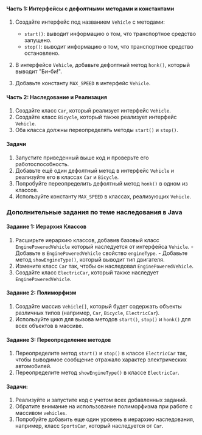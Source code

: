 
#### Часть 1: Интерфейсы с дефолтными методами и константами

1. Создайте интерфейс под названием `Vehicle` с методами:
    - `start()`: выводит информацию о том, что транспортное средство запущено.
    - `stop()`: выводит информацию о том, что транспортное средство остановлено.

2. В интерфейсе `Vehicle`, добавьте дефолтный метод `honk()`, который выводит "Би-би!".
3. Добавьте константу `MAX_SPEED` в интерфейс `Vehicle`.

#### Часть 2: Наследование и Реализация

1. Создайте класс `Car`, который реализует интерфейс `Vehicle`.
2. Создайте класс `Bicycle`, который также реализует интерфейс `Vehicle`.
3. Оба класса должны переопределять методы `start()` и `stop()`.

#### Задачи

1. Запустите приведенный выше код и проверьте его работоспособность.
2. Добавьте ещё один дефолтный метод в интерфейс `Vehicle` и реализуйте его в классах `Car` и `Bicycle`.
3. Попробуйте переопределить дефолтный метод `honk()` в одном из классов.
4. Используйте константу `MAX_SPEED` в классах, реализующих `Vehicle`.
		
### Дополнительные задания по теме наследования в Java

#### Задание 1: Иерархия Классов

1. Расширьте иерархию классов, добавив базовый класс `EnginePoweredVehicle` который наследуется от интерфейса `Vehicle`.
		    - Добавьте в `EnginePoweredVehicle` свойство `engineType`.
		    - Добавьте метод `showEngineType()`, который выводит тип двигателя.
2. Измените класс `Car` так, чтобы он наследовал `EnginePoweredVehicle`.
3. Создайте класс `ElectricCar`, который также наследует `EnginePoweredVehicle`.

#### Задание 2: Полиморфизм

1. Создайте массив `Vehicle[]`, который будет содержать объекты различных типов (например, `Car`, `Bicycle`, `ElectricCar`).
2. Используйте цикл для вызова методов `start()`, `stop()` и `honk()` для всех объектов в массиве.

#### Задание 3: Переопределение методов

1. Переопределите метод `start()` и `stop()` в классе `ElectricCar` так, чтобы выводимое сообщение отражало характер электрических автомобилей.
2. Переопределите метод `showEngineType()` в классе `ElectricCar`.


#### Задачи:

1. Реализуйте и запустите код с учетом всех добавленных заданий.
2. Обратите внимание на использование полиморфизма при работе с массивом `vehicles`.
3. Попробуйте добавить еще один уровень в иерархию наследования, например, класс `SportsCar`, который наследуется от `Car`.


